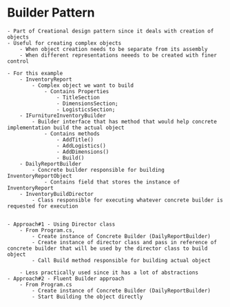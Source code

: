 # Builder Pattern
	- Part of Creational design pattern since it deals with creation of objects
	- Useful for creating complex objects
		- When object creation needs to be separate from its assembly
		- When different representations neeeds to be created with finer control

	- For this example
		- InventoryReport 
			- Complex object we want to build
				- Contains Properties
					- TitleSection
					- DimensionsSection;
					- LogisticsSection;
		- IFurnitureInventoryBuilder
			- Builder interface that has method that would help concrete implementation build the actual object
				- Contains methods
					- AddTitle()
					- AddLogistics()
					- AddDimensions()
					- Build()
		- DailyReportBuilder
			- Concrete builder responsible for building InventoryReportObject
				- Contains field that stores the instance of InventoryReport
		- InventoryBuildDirector
			- Class responsible for executing whatever concrete builder is requested for execution
		

	- Approach#1 - Using Director class
		- From Program.cs, 
			- Create instance of Concrete Builder (DailyReportBuilder)
			- Create instance of director class and pass in reference of concrete builder that will be used by the director class to build object
			- Call Build method responsible for building actual object

		- Less practically used since it has a lot of abstractions
	- Approach#2 - Fluent Builder approach
		- From Program.cs
			- Create instance of Concrete Builder (DailyReportBuilder)
			- Start Building the object directly